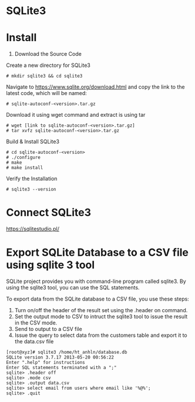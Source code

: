 # SQLite3

# Install

1. Download the Source Code

Create a new directory for SQLite3
```
# mkdir sqlite3 && cd sqlite3
```

Navigate to https://www.sqlite.org/download.html and copy the link to the latest code, which will be named:
```
# sqlite-autoconf-<version>.tar.gz
```

Download it using wget command and extract is using tar
```
# wget [link to sqlite-autoconf-<version>.tar.gz]
# tar xvfz sqlite-autoconf-<version>.tar.gz
```

Build & Install SQLite3
```
# cd sqlite-autoconf-<version>
# ./configure
# make
# make install
```
Verify the Installation
```
# sqlite3 --version
```

# Connect SQLite3
https://sqlitestudio.pl/


# Export SQLite Database to a CSV file using sqlite 3 tool
SQLite project provides you with command-line program called sqlite3. By using the sqlite3 tool, you can use the SQL statements.

To export data from the SQLite database to a CSV file, you use these steps:
1. Turn on/off the header of the result set using the .header on command.
2. Set the output mode to CSV to intruct the sqlite3 tool to issue the result in the CSV mode.
3. Send to output to a CSV file
4. Issue the query to select data from the customers table and export it to the data.csv file

```
[root@xyz]# sqlite3 /home/ht_anhln/database.db 
SQLite version 3.7.17 2013-05-20 00:56:22
Enter ".help" for instructions
Enter SQL statements terminated with a ";"
sqlite> .header off
sqlite> .mode csv
sqlite> .output data.csv
sqlite> select email from users where email like '%@%';
sqlite> .quit
```
